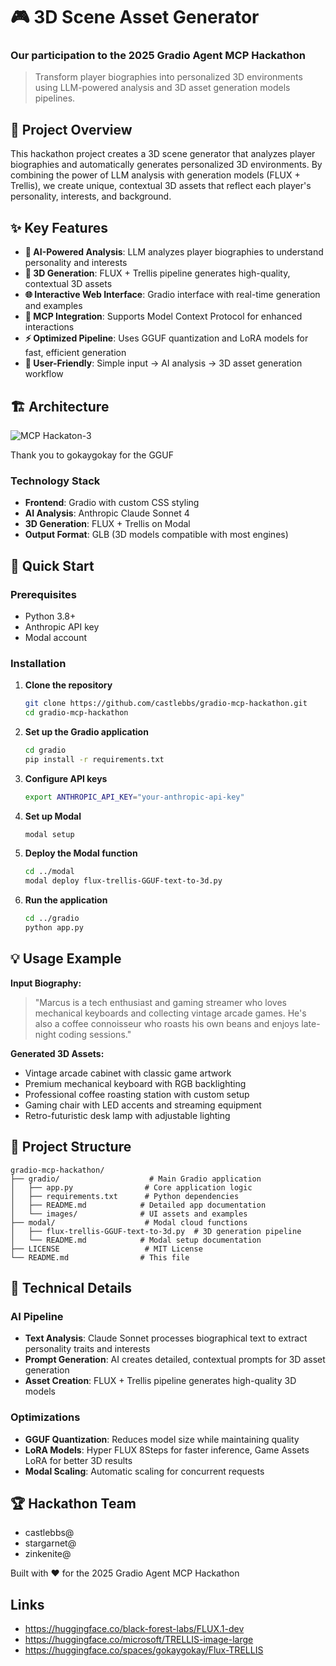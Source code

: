 # 🎮 3D Scene Asset Generator
### Our participation to the 2025 Gradio Agent MCP Hackathon

> Transform player biographies into personalized 3D environments using LLM-powered analysis and 3D asset generation models pipelines.

## 🌟 Project Overview

This hackathon project creates a 3D scene generator that analyzes player biographies and automatically generates personalized 3D environments. By combining the power of LLM analysis with generation models (FLUX + Trellis), we create unique, contextual 3D assets that reflect each player's personality, interests, and background.

## ✨ Key Features

- **🤖 AI-Powered Analysis**: LLM analyzes player biographies to understand personality and interests
- **🎨 3D Generation**: FLUX + Trellis pipeline generates high-quality, contextual 3D assets
- **🌐 Interactive Web Interface**: Gradio interface with real-time generation and examples
- **🔧 MCP Integration**: Supports Model Context Protocol for enhanced interactions
- **⚡ Optimized Pipeline**: Uses GGUF quantization and LoRA models for fast, efficient generation
- **📱 User-Friendly**: Simple input → AI analysis → 3D asset generation workflow

## 🏗️ Architecture

![MCP Hackaton-3](https://github.com/user-attachments/assets/b135ce3a-43d6-4f1d-855b-92af4bce65c0)


Thank you to gokaygokay for the GGUF

### Technology Stack

- **Frontend**: Gradio with custom CSS styling
- **AI Analysis**: Anthropic Claude Sonnet 4
- **3D Generation**: FLUX + Trellis on Modal
- **Output Format**: GLB (3D models compatible with most engines)

## 🚀 Quick Start

### Prerequisites

- Python 3.8+
- Anthropic API key
- Modal account

### Installation

1. **Clone the repository**
   ```bash
   git clone https://github.com/castlebbs/gradio-mcp-hackathon.git
   cd gradio-mcp-hackathon
   ```

2. **Set up the Gradio application**
   ```bash
   cd gradio
   pip install -r requirements.txt
   ```

3. **Configure API keys**
   ```bash
   export ANTHROPIC_API_KEY="your-anthropic-api-key"
   ```

4. **Set up Modal**
   ```bash
   modal setup
   ```

5. **Deploy the Modal function**
   ```bash
   cd ../modal
   modal deploy flux-trellis-GGUF-text-to-3d.py
   ```

6. **Run the application**
   ```bash
   cd ../gradio
   python app.py
   ```

## 💡 Usage Example

**Input Biography:**
> "Marcus is a tech enthusiast and gaming streamer who loves mechanical keyboards and collecting vintage arcade games. He's also a coffee connoisseur who roasts his own beans and enjoys late-night coding sessions."

**Generated 3D Assets:**
- Vintage arcade cabinet with classic game artwork
- Premium mechanical keyboard with RGB backlighting  
- Professional coffee roasting station with custom setup
- Gaming chair with LED accents and streaming equipment
- Retro-futuristic desk lamp with adjustable lighting

## 📁 Project Structure

```
gradio-mcp-hackathon/
├── gradio/                    # Main Gradio application
│   ├── app.py                # Core application logic
│   ├── requirements.txt      # Python dependencies
│   ├── README.md            # Detailed app documentation
│   └── images/              # UI assets and examples
├── modal/                    # Modal cloud functions
│   ├── flux-trellis-GGUF-text-to-3d.py  # 3D generation pipeline
│   └── README.md            # Modal setup documentation
├── LICENSE                   # MIT License
└── README.md                # This file
```

## 🔧 Technical Details

### AI Pipeline
- **Text Analysis**: Claude Sonnet processes biographical text to extract personality traits and interests
- **Prompt Generation**: AI creates detailed, contextual prompts for 3D asset generation
- **Asset Creation**: FLUX + Trellis pipeline generates high-quality 3D models

### Optimizations
- **GGUF Quantization**: Reduces model size while maintaining quality
- **LoRA Models**: Hyper FLUX 8Steps for faster inference, Game Assets LoRA for better 3D results
- **Modal Scaling**: Automatic scaling for concurrent requests

## 🏆 Hackathon Team

- castlebbs@
- stargarnet@
- zinkenite@

Built with ❤️ for the 2025 Gradio Agent MCP Hackathon

## Links

- https://huggingface.co/black-forest-labs/FLUX.1-dev
- https://huggingface.co/microsoft/TRELLIS-image-large
- https://huggingface.co/spaces/gokaygokay/Flux-TRELLIS